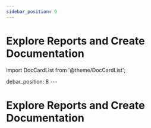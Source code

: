 ```yaml
---
sidebar_position: 9
---
```


# Explore Reports and Create Documentation

import DocCardList from '@theme/DocCardList';

<DocCardList />
debar_position: 8
---

# Explore Reports and Create Documentation

